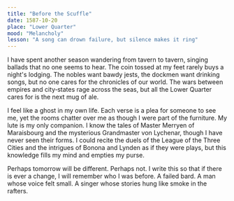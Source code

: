 ```yaml
---
title: "Before the Scuffle"
date: 1587-10-20
place: "Lower Quarter"
mood: "Melancholy"
lesson: "A song can drown failure, but silence makes it ring"
---
```


I have spent another season wandering from tavern to tavern, singing ballads that no one seems to hear. The coin tossed at my feet rarely buys a night's lodging. The nobles want bawdy jests, the dockmen want drinking songs, but no one cares for the chronicles of our world. The wars between empires and city‑states rage across the seas, but all the Lower Quarter cares for is the next mug of ale.

I feel like a ghost in my own life. Each verse is a plea for someone to see me, yet the rooms chatter over me as though I were part of the furniture. My lute is my only companion. I know the tales of Master Merryen of Maraisbourg and the mysterious Grandmaster von Lychenar, though I have never seen their forms. I could recite the duels of the League of the Three Cities and the intrigues of Bonona and Lynden as if they were plays, but this knowledge fills my mind and empties my purse.

Perhaps tomorrow will be different. Perhaps not. I write this so that if there is ever a change, I will remember who I was before. A failed bard. A man whose voice felt small. A singer whose stories hung like smoke in the rafters.
